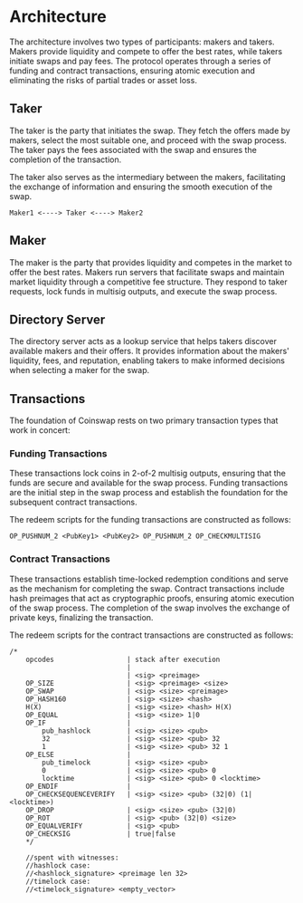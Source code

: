 # Architecture

The architecture involves two types of participants: makers and takers. Makers provide liquidity and compete to offer the best rates, while takers initiate swaps and pay fees. The protocol operates through a series of funding and contract transactions, ensuring atomic execution and eliminating the risks of partial trades or asset loss.

## Taker

The taker is the party that initiates the swap. They fetch the offers made by makers, select the most suitable one, and proceed with the swap process. The taker pays the fees associated with the swap and ensures the completion of the transaction.

The taker also serves as the intermediary between the makers, facilitating the exchange of information and ensuring the smooth execution of the swap.

```text
Maker1 <----> Taker <----> Maker2
```

## Maker

The maker is the party that provides liquidity and competes in the market to offer the best rates. Makers run servers that facilitate swaps and maintain market liquidity through a competitive fee structure. They respond to taker requests, lock funds in multisig outputs, and execute the swap process.

## Directory Server

The directory server acts as a lookup service that helps takers discover available makers and their offers. It provides information about the makers' liquidity, fees, and reputation, enabling takers to make informed decisions when selecting a maker for the swap.

## Transactions

The foundation of Coinswap rests on two primary transaction types that work in concert:

### Funding Transactions

These transactions lock coins in 2-of-2 multisig outputs, ensuring that the funds are secure and available for the swap process. Funding transactions are the initial step in the swap process and establish the foundation for the subsequent contract transactions.

The redeem scripts for the funding transactions are constructed as follows:

```shell
OP_PUSHNUM_2 <PubKey1> <PubKey2> OP_PUSHNUM_2 OP_CHECKMULTISIG
```

### Contract Transactions

These transactions establish time-locked redemption conditions and serve as the mechanism for completing the swap. Contract transactions include hash preimages that act as cryptographic proofs, ensuring atomic execution of the swap process. The completion of the swap involves the exchange of private keys, finalizing the transaction.

The redeem scripts for the contract transactions are constructed as follows:

```shell
/*
    opcodes                  | stack after execution
                             |
                             | <sig> <preimage>
    OP_SIZE                  | <sig> <preimage> <size>
    OP_SWAP                  | <sig> <size> <preimage>
    OP_HASH160               | <sig> <size> <hash>
    H(X)                     | <sig> <size> <hash> H(X)
    OP_EQUAL                 | <sig> <size> 1|0
    OP_IF                    |
        pub_hashlock         | <sig> <size> <pub>
        32                   | <sig> <size> <pub> 32
        1                    | <sig> <size> <pub> 32 1
    OP_ELSE                  |
        pub_timelock         | <sig> <size> <pub>
        0                    | <sig> <size> <pub> 0
        locktime             | <sig> <size> <pub> 0 <locktime>
    OP_ENDIF                 |
    OP_CHECKSEQUENCEVERIFY   | <sig> <size> <pub> (32|0) (1|<locktime>)
    OP_DROP                  | <sig> <size> <pub> (32|0)
    OP_ROT                   | <sig> <pub> (32|0) <size>
    OP_EQUALVERIFY           | <sig> <pub>
    OP_CHECKSIG              | true|false
    */

    //spent with witnesses:
    //hashlock case:
    //<hashlock_signature> <preimage len 32>
    //timelock case:
    //<timelock_signature> <empty_vector>
```